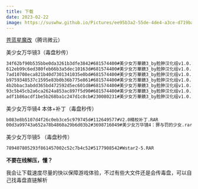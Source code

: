 ```yaml
---
title: 下载
date: 2023-02-22
image: https://suswhw.github.io/Pictures/ee95b3a2-55de-4de4-a3ce-d719bab95d00.png
---
```


[苍蓝星魔改](https://share.weiyun.com/e39OmbCT)（腾讯微云）

美少女万华镜3（毒盘秒传）

```bash
34f62bf90b535bbe0da3261b3dfe3842#681574400#美少女万華鏡3_by脸肿汉化组v1.0.7z.001
612eb99c6ed380feb66b3a5dec10163d#681574400#美少女万華鏡3_by脸肿汉化组v1.0.7z.002
7ad10708eca821b40d7301341035e0bd#681574400#美少女万華鏡3_by脸肿汉化组v1.0.7z.003
b9759348537c1595e83b0b36b775e861#681574400#美少女万華鏡3_by脸肿汉化组v1.0.7z.004
4b2bbac3abdd365bd472592d5ec601d8#681574400#美少女万華鏡3_by脸肿汉化组v1.0.7z.005
93c5b45cb2a6ca2624a853ac897f5d90#681574400#美少女万華鏡3_by脸肿汉化组v1.0.7z.006
adf1b86acdf1be5b268ba1c247d1c8cb#230080231#美少女万華鏡3_by脸肿汉化组v1.0.7z.007
```
美少女万华镜4 本体+补丁（毒盘秒传）

```bash
b083e8b5107d4f26c0eb3ce5c979745d#112649577#V2.0精校补丁.RAR
00d3a99743a652a78b4860a29b6d03b2#3698716049#美少女万华镜4：罪与罚的少女.rar
```

美少女万华镜5 （毒盘秒传）

```bash
789407805293f861457002c52c7b4c52#5177908542#Wstar2-5.RAR
```

**不要在线解压，懂？**

我会让下载速度尽量的快以保障游戏体验，不过有些大文件还是会传毒盘，可以自己找毒盘直链解析